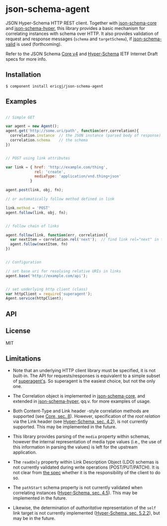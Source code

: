 
# json-schema-agent

  JSON Hyper-Schema HTTP REST client. Together with [json-schema-core][core] 
  and [json-schema-hyper][hyper], this library provides a basic mechanism for
  correlating instances with schema over HTTP. It also provides validation 
  of request and response messages (`schema` and `targetSchema`), if 
  [json-schema-valid][valid] is used (forthcoming). 
  
  Refer to the JSON Schema [Core v4][speccore] and [Hyper-Schema][spechyper] 
  IETF Internet Draft specs for more info.


## Installation

    $ component install ericgj/json-schema-agent

## Examples

  ```javascript

  // Simple GET

  var agent = new Agent();
  agent.get('http://some.uri/path', function(err,correlation){
    correlation.instance  // the JSON instance (parsed body of response)
    correlation.schema    // the schema
  })


  // POST using link attributes

  var link = { href: 'http://example.com/thing',
               rel: 'create',
               mediaType: 'application/vnd.thing+json'
             }

  agent.post(link, obj, fn);

  // or automatically follow method defined in link

  link.method = 'POST'
  agent.follow(link, obj, fn);


  // follow chain of links

  agent.follow(link, function(err, correlation){
    var nextItem = correlation.rel('next');  // find link rel="next" in the schema
    agent.follow(nextItem, fn)
  })

  
  // Configuration
 
  // set base uri for resolving relative URIs in links
  agent.base('http://example.com/api'); 
  

  // set underlying http client (class)
  var httpClient = require('superagent');
  Agent.service(httpClient);


  ```

## API

   

## License

  MIT


## Limitations


- Note that an underlying HTTP client library must be specified, it is not
  built-in. The API for requests/responses is equivalent to a simple subset 
  of [superagent's][superagent]. So superagent is the easiest choice, but not
  the only one.

- The Correlation object is implemented in [json-schema-core][core], and 
extended in [json-schema-hyper][hyper], qq.v. for more examples of usage.

- Both Content-Type and Link header -style correlation methods are supported
(see [Core, sec. 8][speccore8]). However, specification of the _root relation_ 
via the Link header (see [Hyper-Schema, sec. 4.2][spechyper4-2]), is not 
currently supported. This may be implemented in the future.

- This library provides parsing of the `media` property within schemas, 
however the internal representation of media type values (i.e., the use of this
information in parsing the values) is left for the upstream application.

- The `readOnly` property within Link Description Object (LDO) schemas is
not currently validated during write operations (POST/PUT/PATCH). It is not
clear from [the spec][spechyper4-4] whether it is the responsibility of the 
client to do so.

- The `pathStart` schema property is not currently validated when correlating
instances ([Hyper-Schema, sec. 4.5][spechyper4-5]). This may be implemented in 
the future.

- Likewise, the determination of _authoritative_ representation of the `self`
link target is not currently implemented 
([Hyper-Schema, sec. 5.2.2][spechyper5-2-2]), but may be in the future.


[spechyper]: http://tools.ietf.org/html/draft-luff-json-hyper-schema-00
[spechyper4-2]: http://tools.ietf.org/html/draft-luff-json-hyper-schema-00#section-4.2
[spechyper4-4]: http://tools.ietf.org/html/draft-luff-json-hyper-schema-00#section-4.4
[spechyper4-5]: http://tools.ietf.org/html/draft-luff-json-hyper-schema-00#section-4.5
[spechyper5-2-2]: http://tools.ietf.org/html/draft-luff-json-hyper-schema-00#section-5.2.2
[speccore]: http://tools.ietf.org/html/draft-zyp-json-schema-04
[speccore8]: http://tools.ietf.org/html/draft-zyp-json-schema-04#section-8.1
[core]: https://github.com/ericgj/json-schema-core
[hyper]: https://github.com/ericgj/json-schema-hyper
[valid]: https://github.com/ericgj/json-schema-valid
[superagent]: https://github.com/visionmedia/superagent

